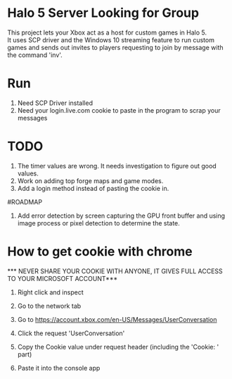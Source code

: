 # Halo 5 Server Looking for Group

This project lets your Xbox act as a host for custom games in Halo 5.  
It uses SCP driver and the Windows 10 streaming feature to run custom games and 
sends out invites to players requesting to join by message with the command 'inv'.

# Run
1.  Need SCP Driver installed
2.  Need your login.live.com cookie to paste in the program to scrap your messages

# TODO
1.  The timer values are wrong.  It needs investigation to figure out good values.
2.  Work on adding top forge maps and game modes.
3.  Add a login method instead of pasting the cookie in.

#ROADMAP
1.  Add error detection by screen capturing the GPU front buffer and using image process or pixel detection to determine the state.

# How to get cookie with chrome
*** NEVER SHARE YOUR COOKIE WITH ANYONE, IT GIVES FULL ACCESS TO YOUR MICROSOFT ACCOUNT***

1.  Right click and inspect

2.  Go to the network tab

3.  Go to https://account.xbox.com/en-US/Messages/UserConversation

4.  Click the request 'UserConversation'

5.  Copy the Cookie value under request header (including the 'Cookie: ' part)

6.  Paste it into the console app
